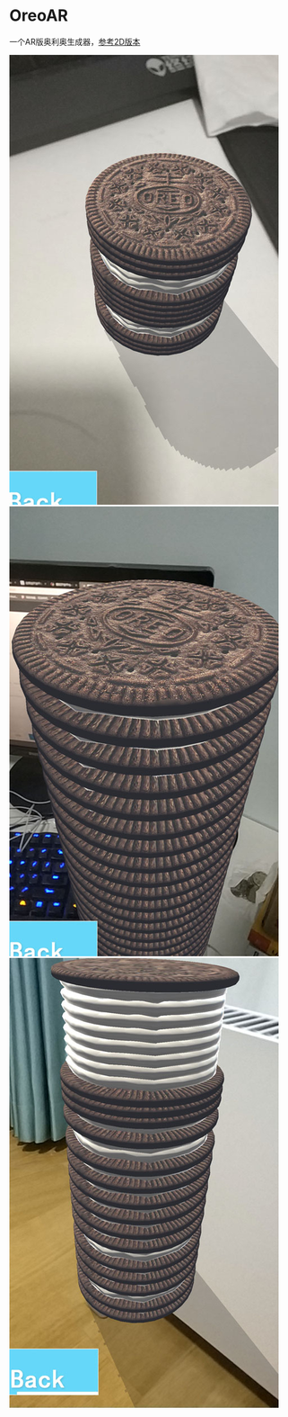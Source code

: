 # OreoAR

一个AR版奥利奥生成器，[参考2D版本](https://www.v2ex.com/t/525308)

![](ScreenShot/jp01.jpg)![](ScreenShot/jp02.jpg)![](ScreenShot/jp03.jpg)

